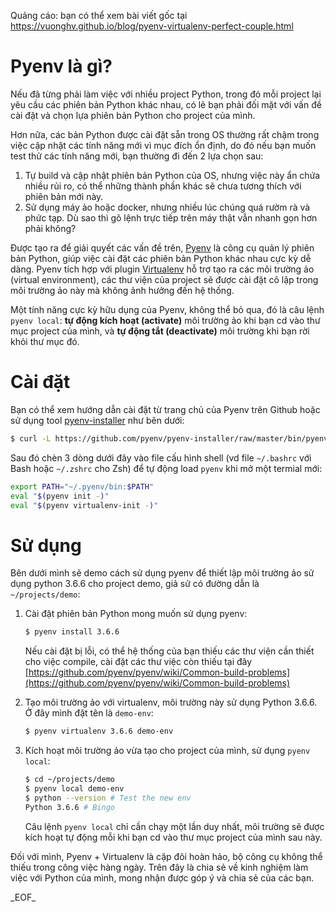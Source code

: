 Quảng cáo: bạn có thể xem bài viết gốc tại https://vuonghv.github.io/blog/pyenv-virtualenv-perfect-couple.html
# Pyenv là gì?

Nếu đã từng phải làm việc với nhiều project Python, trong đó mỗi project lại yêu cầu các phiên bản Python khác nhau, có lẽ bạn phải đối mặt với vấn đề cài đặt và chọn lựa phiên bản Python cho project của mình.

Hơn nữa, các bản Python được cài đặt sẵn trong OS thường rất chậm trong việc cập nhật các tính năng mới vì mục đích ổn định, do đó nếu bạn muốn test thử các tính năng mới, bạn thường đi đến 2 lựa chọn sau:

1. Tự build và cập nhật phiên bản Python của OS, nhưng việc này ẩn chứa nhiều rủi ro, có thể những thành phần khác sẽ chưa tương thích với phiên bản mới này.
2. Sử dụng máy ảo hoặc docker, nhưng nhiều lúc chúng quá rườm rà và phức tạp. Dù sao thì gõ lệnh trực tiếp trên máy thật vẫn nhanh gọn hơn phải không?

Được tạo ra để giải quyết các vấn đề trên, [Pyenv](https://github.com/pyenv/pyenv) là công cụ quản lý phiên bản Python, giúp việc cài đặt các phiên bản Python khác nhau cực kỳ dễ dàng.
Pyenv tích hợp với plugin [Virtualenv](https://github.com/pypa/virtualenv) hỗ trợ tạo ra các môi trường ảo (virtual environment), các thư viện của project sẽ được cài đặt cô lập trong môi trường ảo này mà không ảnh hưởng đến hệ thống.

Một tính năng cực kỳ hữu dụng của Pyenv, không thể bỏ qua, đó là câu lệnh `pyenv local`: **tự động kích hoạt (activate)** môi trường ảo khi bạn cd vào thư mục project của mình, và **tự động tắt (deactivate)** môi trường khi bạn rời khỏi thư mục đó.

# Cài đặt

Bạn có thể xem hướng dẫn cài đặt từ trang chủ của Pyenv trên Github hoặc sử dụng tool [pyenv-installer](https://github.com/pyenv/pyenv-installer) như bên dưới:

```bash
$ curl -L https://github.com/pyenv/pyenv-installer/raw/master/bin/pyenv-installer | bash
```

Sau đó chèn 3 dòng dưới đây vào file cấu hình shell (vd file `~/.bashrc` với Bash hoặc `~/.zshrc` cho Zsh) để tự động load `pyenv` khi mở một termial mới:

```bash
export PATH="~/.pyenv/bin:$PATH"
eval "$(pyenv init -)"
eval "$(pyenv virtualenv-init -)"
```

# Sử dụng

Bên dưới mình sẽ demo cách sử dụng pyenv để thiết lập môi trường ảo sử dụng python 3.6.6 cho project demo, giả sử có đường dẫn là `~/projects/demo`:

1. Cài đặt phiên bản Python mong muốn sử dụng pyenv:

    ```bash
    $ pyenv install 3.6.6
    ```
    Nếu cài đặt bị lỗi, có thể hệ thống của bạn thiếu các thư viện cần thiết cho việc compile, cài đặt các thư việc còn thiếu tại đây [https://github.com/pyenv/pyenv/wiki/Common-build-problems](https://github.com/pyenv/pyenv/wiki/Common-build-problems)
2. Tạo môi trường ảo với virtualenv, môi trường này sử dụng Python 3.6.6. Ở đây mình đặt tên là `demo-env`:

    ```bash
    $ pyenv virtualenv 3.6.6 demo-env
    ```
3. Kích hoạt môi trường ảo vừa tạo cho project của mình, sử dụng `pyenv local`:

    ```bash
    $ cd ~/projects/demo
    $ pyenv local demo-env
    $ python --version # Test the new env
    Python 3.6.6 # Bingo
    ```
    Câu lệnh `pyenv local` chỉ cần chạy một lần duy nhất, môi trường sẽ được kích hoạt tự động mỗi khi bạn cd vào thư mục project của mình sau này.

Đối với mình, Pyenv + Virtualenv là cặp đôi hoàn hảo, bộ công cụ không thể thiếu trong công việc hàng ngày. Trên đây là chia sẻ về kinh nghiệm làm việc với Python của mình, mong nhận được góp ý và chia sẻ của các bạn.

\_EOF\_